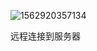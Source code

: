 ![1562920357134](C:\Users\shone\AppData\Roaming\Typora\typora-user-images\1562920357134.png)

远程连接到服务器